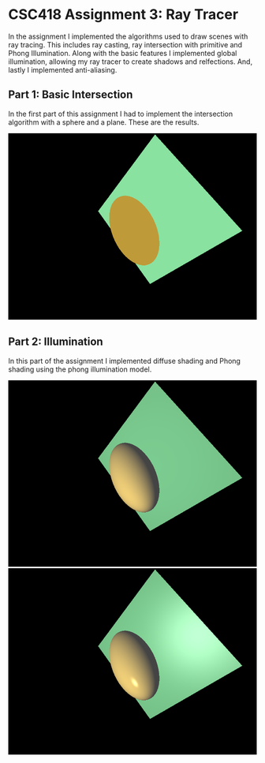 # CSC418 Assignment 3: Ray Tracer
 In the assignment I implemented the algorithms used to draw scenes with ray tracing. This includes ray casting, ray intersection with primitive and Phong Illumination. Along with the basic features I implemented global illumination, allowing my ray tracer to create shadows and relfections. And, lastly I implemented anti-aliasing.
 
 ## Part 1: Basic Intersection
 
 In the first part of this assignment I had to implement the intersection algorithm with a sphere and a plane. These are the results.
 
![Scene Signature2](https://raw.githubusercontent.com/SanchitL/RayTracer/master/images/sig2.bmp)

## Part 2: Illumination

In this part of the assignment I implemented diffuse shading and Phong shading using the phong illumination model.

![Diffuse](https://raw.githubusercontent.com/SanchitL/RayTracer/master/images/diffuse2.bmp)
![Phong](https://raw.githubusercontent.com/SanchitL/RayTracer/master/images/phong2.bmp)
